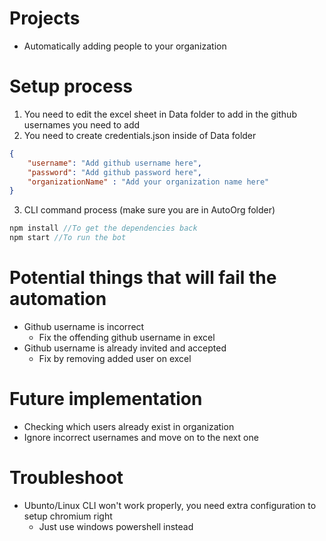# Projects
* Automatically adding people to your organization

# Setup process
1. You need to edit the excel sheet in Data folder to add in the github usernames you need to add
2. You need to create credentials.json inside of Data folder
```json
{
    "username": "Add github username here",
    "password": "Add github password here",
    "organizationName" : "Add your organization name here"
}
```
3. CLI command process (make sure you are in AutoOrg folder)
```C#
npm install //To get the dependencies back
npm start //To run the bot
```

# Potential things that will fail the automation
* Github username is incorrect
    * Fix the offending github username in excel
* Github username is already invited and accepted
    * Fix by removing added user on excel

# Future implementation
* Checking which users already exist in organization
* Ignore incorrect usernames and move on to the next one

# Troubleshoot
* Ubunto/Linux CLI won't work properly, you need extra configuration to setup chromium right
    * Just use windows powershell instead